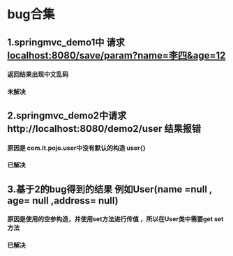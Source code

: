 # bug合集



## 1.springmvc_demo1中 请求[localhost:8080/save/param?name=李四&age=12](http://localhost:8080/save/param?name=李四&age=12)

#### 返回结果出现中文乱码

#### 未解决



## 2.springmvc_demo2中请求http://localhost:8080/demo2/user 结果报错

#### 原因是 com.it.pojo.user中没有默认的构造 user{}

#### 已解决



## 3.基于2的bug得到的结果 例如User(name =null , age= null ,address= null)

#### 原因是使用的空参构造，并使用set方法进行传值 ，所以在User类中需要get set方法

#### 已解决